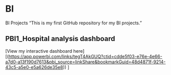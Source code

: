 # BI
BI Projects
“This is my first GitHub repository for my BI projects.”
## PBI1_Hospital analysis dashboard

[View my interactive dashboard here][(https://app.powerbi.com/links/tegT4AkGUQ?ctid=cdde5f03-e76e-4e66-a7d0-a13f190d7613&pbi_source=linkShare&bookmarkGuid=48d4871f-9214-43c5-a5e0-e5a626de35e8))
]
